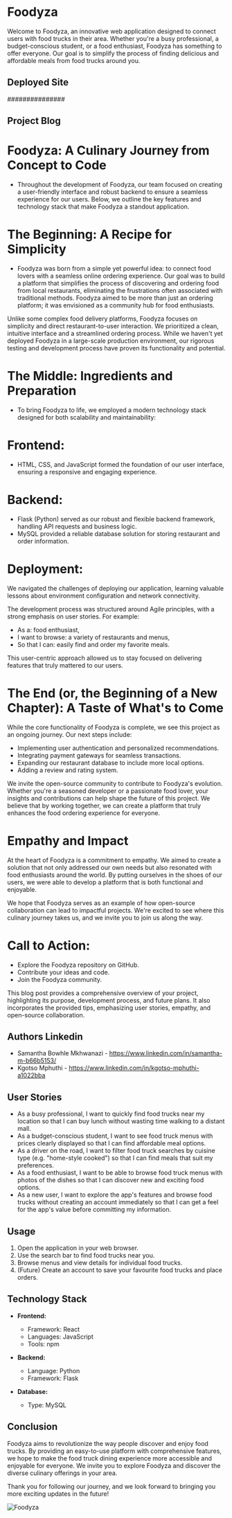 # Foodyza

Welcome to Foodyza, an innovative web application designed to connect users with food trucks in their area. Whether you're a busy professional, a budget-conscious student, or a food enthusiast, Foodyza has something to offer everyone. Our goal is to simplify the process of finding delicious and affordable meals from food trucks around you.


## Deployed Site
###############

## Project Blog

# Foodyza: A Culinary Journey from Concept to Code

* Throughout the development of Foodyza, our team focused on creating a user-friendly interface and robust backend to ensure a seamless experience for our users. Below, we outline the key features and technology stack that make Foodyza a standout application.

# The Beginning: A Recipe for Simplicity

* Foodyza was born from a simple yet powerful idea: to connect food lovers with a seamless online ordering experience. Our goal was to build a platform that simplifies the process of discovering and ordering food from local restaurants, eliminating the frustrations often associated with traditional methods. Foodyza aimed to be more than just an ordering platform; it was envisioned as a community hub for food enthusiasts.

Unlike some complex food delivery platforms, Foodyza focuses on simplicity and direct restaurant-to-user interaction. We prioritized a clean, intuitive interface and a streamlined ordering process. While we haven't yet deployed Foodyza in a large-scale production environment, our rigorous testing and development process have proven its functionality and potential.

# The Middle: Ingredients and Preparation

* To bring Foodyza to life, we employed a modern technology stack designed for both scalability and maintainability:

# Frontend:
* HTML, CSS, and JavaScript formed the foundation of our user interface, ensuring a responsive and engaging experience.
#  Backend:
* Flask (Python) served as our robust and flexible backend framework, handling API requests and business logic.
* MySQL provided a reliable database solution for storing restaurant and order information.
# Deployment:
We navigated the challenges of deploying our application, learning valuable lessons about environment configuration and network connectivity.

The development process was structured around Agile principles, with a strong emphasis on user stories. For example:

* As a: food enthusiast,
* I want to browse: a variety of restaurants and menus,
* So that I can: easily find and order my favorite meals.

This user-centric approach allowed us to stay focused on delivering features that truly mattered to our users.

# The End (or, the Beginning of a New Chapter): A Taste of What's to Come

While the core functionality of Foodyza is complete, we see this project as an ongoing journey. Our next steps include:

* Implementing user authentication and personalized recommendations.
* Integrating payment gateways for seamless transactions.
* Expanding our restaurant database to include more local options.
* Adding a review and rating system.

We invite the open-source community to contribute to Foodyza's evolution. Whether you're a seasoned developer or a passionate food lover, your insights and contributions can help shape the future of this project. We believe that by working together, we can create a platform that truly enhances the food ordering experience for everyone.

# Empathy and Impact

At the heart of Foodyza is a commitment to empathy. We aimed to create a solution that not only addressed our own needs but also resonated with food enthusiasts around the world. By putting ourselves in the shoes of our users, we were able to develop a platform that is both functional and enjoyable.

We hope that Foodyza serves as an example of how open-source collaboration can lead to impactful projects. We're excited to see where this culinary journey takes us, and we invite you to join us along the way.

# Call to Action:

* Explore the Foodyza repository on GitHub.
* Contribute your ideas and code.
* Join the Foodyza community.

This blog post provides a comprehensive overview of your project, highlighting its purpose, development process, and future plans. It also incorporates the provided tips, emphasizing user stories, empathy, and open-source collaboration.

## Authors Linkedin

* Samantha Bowhle Mkhwanazi - https://www.linkedin.com/in/samantha-m-b66b5153/
* Kgotso Mphuthi - https://www.linkedin.com/in/kgotso-mphuthi-a1022bba


## User Stories

* As a busy professional, I want to quickly find food trucks near my location so that I can buy lunch without wasting time walking to a distant mall.
* As a budget-conscious student, I want to see food truck menus with prices clearly displayed so that I can find affordable meal options.
* As a driver on the road, I want to filter food truck searches by cuisine type (e.g. "home-style cooked") so that I can find meals that suit my preferences.
* As a food enthusiast, I want to be able to browse food truck menus with photos of the dishes so that I can discover new and exciting food options.
* As a new user, I want to explore the app's features and browse food trucks without creating an account immediately so that I can get a feel for the app's value before committing my information.

## Usage

1.  Open the application in your web browser.
2.  Use the search bar to find food trucks near you.
3.  Browse menus and view details for individual food trucks.
4.  (Future) Create an account to save your favourite food trucks and place orders.


## Technology Stack

* **Frontend:**
    * Framework: React
    * Languages: JavaScript
    * Tools: npm
* **Backend:**

    * Language: Python
    * Framework: Flask
* **Database:**
    * Type: MySQL

## Conclusion

Foodyza aims to revolutionize the way people discover and enjoy food trucks. By providing an easy-to-use platform with comprehensive features, we hope to make the food truck dining experience more accessible and enjoyable for everyone. We invite you to explore Foodyza and discover the diverse culinary offerings in your area.

Thank you for following our journey, and we look forward to bringing you more exciting updates in the future!



![Foodyza](https://github.com/user-attachments/assets/e112cc22-3216-4810-aac0-3e8c99f52323)
